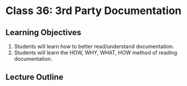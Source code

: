 # Class 36: 3rd Party Documentation

## Learning Objectives
1. Students will learn how to better read/understand documentation. 
1. Students will learn the HOW, WHY, WHAT, HOW method of reading documentation. 
## Lecture Outline
